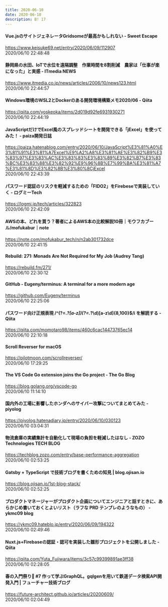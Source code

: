 ```yaml
---
title: 2020-06-10
date: 2020-06-10
description: B! 17
---
```


#### Vue.jsのサイトジェネレータGridsomeが最高かもしれない - Sweet Escape
https://www.keisuke69.net/entry/2020/06/09/112907<br>
2020/06/10 22:48:48<br>


#### 静岡県の水田、IoTで水位を遠隔調整　作業時間を8割削減　農家は「仕事が楽になった」と実感 - ITmedia NEWS
https://www.itmedia.co.jp/news/articles/2006/10/news123.html<br>
2020/06/10 22:44:57<br>


#### Windows環境のWSL2とDockerのある開発環境構築メモ2020/06 - Qiita
https://qiita.com/yoskeoka/items/2d019d92fe6931930271<br>
2020/06/10 22:44:19<br>


#### JavaScriptだけでExcel風のスプレッドシートを開発できる「jExcel」を使ってみた！ - paiza開発日誌
https://paiza.hatenablog.com/entry/2020/06/10/JavaScript%E3%81%A0%E3%81%91%E3%81%A7Excel%E9%A2%A8%E3%81%AE%E3%82%B9%E3%83%97%E3%83%AC%E3%83%83%E3%83%89%E3%82%B7%E3%83%BC%E3%83%88%E3%82%92%E9%96%8B%E7%99%BA%E3%81%A7%E3%81%8D%E3%82%8B%E3%80%8CjExcel<br>
2020/06/10 22:43:39<br>


#### パスワード認証のリスクを軽減するための「FIDO2」をFirebeseで実装していく - ログミーTech
https://logmi.jp/tech/articles/322823<br>
2020/06/10 22:42:09<br>


#### AWSの本、どれを買う？著者によるAWS本の比較解説10冊｜モウフカブール/mofukabur｜note
https://note.com/mofukabur_tech/n/n2ab301732dce<br>
2020/06/10 22:41:15<br>


#### Rebuild: 271: Monads Are Not Required for My Job (Audrey Tang)
https://rebuild.fm/271/<br>
2020/06/10 22:30:12<br>


#### GitHub - Eugeny/terminus: A terminal for a more modern age
https://github.com/Eugeny/terminus<br>
2020/06/10 22:25:06<br>


#### パスワード向け正規表現 /^(?=.*?[a-z])(?=.*?\d)[a-z\d]{8,100}$/i を解読する - Qiita
https://qiita.com/momotaro98/items/460c6cac14473765ec14<br>
2020/06/10 22:10:18<br>


#### Scroll Reverser for macOS
https://pilotmoon.com/scrollreverser/<br>
2020/06/10 17:29:25<br>


#### The VS Code Go extension joins the Go project - The Go Blog
https://blog.golang.org/vscode-go<br>
2020/06/10 11:14:10<br>


#### 国内外の工場に影響したホンダへのサイバー攻撃についてまとめてみた - piyolog
https://piyolog.hatenadiary.jp/entry/2020/06/10/030123<br>
2020/06/10 03:04:31<br>


#### 物流倉庫の実績集計を自動化して現場の負担を軽減したはなし - ZOZO Technologies TECH BLOG
https://techblog.zozo.com/entry/base-performance-aggregation<br>
2020/06/10 02:53:25<br>


#### Gatsby + TypeScript で技術ブログを書くための知見 | blog.ojisan.io
https://blog.ojisan.io/1st-blog-stack/<br>
2020/06/10 02:52:25<br>


#### プロダクトマネージャーがプロダクト企画についてエンジニアと話すときに、あらかじめ書いておくとよいリスト（ラフな PRD テンプレのようなもの） - ykmc09 blog
https://ykmc09.hateblo.jp/entry/2020/06/09/194322<br>
2020/06/10 02:49:46<br>


#### Nuxt.js+Firebaseの認証・認可を実装した雛形プロジェクトを公開しました - Qiita
https://qiita.com/Yuta_Fujiwara/items/3c57c99399891ae3ff38<br>
2020/06/10 02:28:05<br>


#### 春の入門祭り🌸 #7 作って学ぶGraphQL。gqlgenを用いて鉄道データ検索API開発入門 | フューチャー技術ブログ
https://future-architect.github.io/articles/20200609/<br>
2020/06/10 02:04:49<br>


